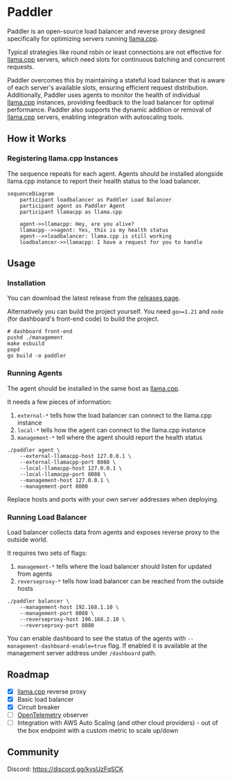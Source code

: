 # Paddler

Paddler is an open-source load balancer and reverse proxy designed specifically for optimizing servers running [llama.cpp](https://github.com/ggerganov/llama.cpp). 

Typical strategies like round robin or least connections are not effective for [llama.cpp](https://github.com/ggerganov/llama.cpp) servers, which need slots for continuous batching and concurrent requests. 

Paddler overcomes this by maintaining a stateful load balancer that is aware of each server's available slots, ensuring efficient request distribution. Additionally, Paddler uses agents to monitor the health of individual [llama.cpp](https://github.com/ggerganov/llama.cpp) instances, providing feedback to the load balancer for optimal performance. Paddler also supports the dynamic addition or removal of [llama.cpp](https://github.com/ggerganov/llama.cpp) servers, enabling integration with autoscaling tools.

## How it Works

### Registering llama.cpp Instances

The sequence repeats for each agent. Agents should be installed alongside llama.cpp instance to report their health status to the load balancer.

```mermaid
sequenceDiagram
    participant loadbalancer as Paddler Load Balancer
    participant agent as Paddler Agent
    participant llamacpp as llama.cpp

    agent->>llamacpp: Hey, are you alive?
    llamacpp-->>agent: Yes, this is my health status
    agent-->>loadbalancer: llama.cpp is still working
    loadbalancer->>llamacpp: I have a request for you to handle
```

## Usage

### Installation

You can download the latest release from the 
[releases page](https://github.com/distantmagic/paddler/releases).

Alternatively you can build the project yourself. You need `go>=1.21` and
`node` (for dashboard's front-end code) to build the project.

```shell
# dashboard front-end
pushd ./management
make esbuild
popd
go build -o paddler
```

### Running Agents

The agent should be installed in the same host as [llama.cpp](https://github.com/ggerganov/llama.cpp).

It needs a few pieces of information:
1. `external-*` tells how the load balancer can connect to the llama.cpp instance
2. `local-*` tells how the agent can connect to the llama.cpp instance
3. `management-*` tell where the agent should report the health status

```shell
./paddler agent \
    --external-llamacpp-host 127.0.0.1 \
    --external-llamacpp-port 8088 \
    --local-llamacpp-host 127.0.0.1 \
    --local-llamacpp-port 8088 \
    --management-host 127.0.0.1 \
    --management-port 8080
```

Replace hosts and ports with your own server addresses when deploying.

### Running Load Balancer

Load balancer collects data from agents and exposes reverse proxy to the outside world.

It requires two sets of flags:
1. `management-*` tells where the load balancer should listen for updated from agents
2. `reverseproxy-*` tells how load balancer can be reached from the outside hosts

```shell
./paddler balancer \
    --management-host 192.168.1.10 \
    --management-port 8088 \
    --reverseproxy-host 196.168.2.10 \
    --reverseproxy-port 8080
```

You can enable dashboard to see the status of the agents with 
`--management-dashboard-enable=true` flag. If enabled it is available at the 
management server address under `/dashboard` path.

## Roadmap

- [x] [llama.cpp](https://github.com/ggerganov/llama.cpp) reverse proxy
- [x] Basic load balancer
- [x] Circuit breaker
- [ ] [OpenTelemetry](https://opentelemetry.io/) observer
- [ ] Integration with AWS Auto Scaling (and other cloud providers) - out of 
    the box endpoint with a custom metric to scale up/down

## Community

Discord: https://discord.gg/kysUzFqSCK
